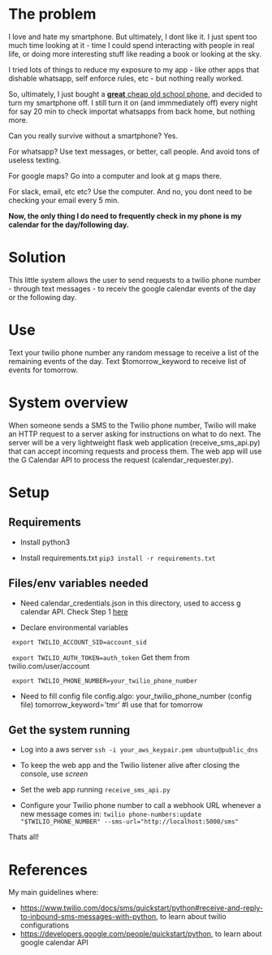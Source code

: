 # The problem

I love and hate my smartphone. But ultimately, I dont like it. I just spent too much time looking at it - time I could spend interacting with people in real life, or doing more interesting stuff like reading a book or looking at the sky.

I tried lots of things to reduce my exposure to my app - like other apps that dishable whatsapp, self enforce rules, etc -  but nothing really worked.

So, ultimately, I just bought a [**great** cheap old school phone](https://www.amazon.com/Ushining-Feature-Unlocked-Mobile-Carrier/dp/B07VRLBZ1M), and decided to turn my smartphone off. I still turn it on (and immmediately off) every night for say 20 min to check importat whatsapps from back home, but nothing more.

Can you really survive without a smartphone? Yes.

For whatsapp? Use text messages, or better, call people. And avoid tons of useless texting.

For google maps? Go into a computer and look at g maps there.

For slack, email, etc etc? Use the computer. And no, you dont need to be checking your email every 5 min.

**Now, the only thing I do need to frequently check in my phone is my calendar for the day/following day.**

# Solution

This little system allows the user to send requests to a twilio phone number - through text messages - to receiv the google calendar events of the day or the following day.

# Use

Text your twilio phone number any random message to receive a list of the remaining events of the day. Text $tomorrow_keyword to receive list of events for tomorrow.

# System overview

When someone sends a SMS to the Twilio phone number, Twilio will make an HTTP request to a server asking for instructions on what to do next. The server will be a very lightweight flask web application (receive_sms_api.py) that can accept incoming requests and process them. The web app will use the G Calendar API to process the request (calendar_requester.py).


# Setup

## Requirements

* Install python3

* Install requirements.txt 
`pip3 install -r requirements.txt`

## Files/env variables needed

* Need calendar_credentials.json in this directory, used to access g calendar API. Check Step 1 [here](https://developers.google.com/calendar/quickstart/python)

* Declare environmental variables

` export TWILIO_ACCOUNT_SID=account_sid`

` export TWILIO_AUTH_TOKEN=auth_token`
Get them from twilio.com/user/account

` export TWILIO_PHONE_NUMBER=your_twilio_phone_number`
<!-- ` export TWILIO_PHONE_NUMBER=+16672399039` -->


* Need to fill config file config.algo:
your_twilio_phone_number (config file)
tomorrow_keyword='tmr' #I use that for tomorrow

## Get the system running

* Log into a aws server
`ssh -i your_aws_keypair.pem ubuntu@public_dns`
<!-- `ssh -i aws_keypair.pem ubuntu@ec2-54-165-154-230.compute-1.amazonaws.com` -->

* To keep the web app and the Twilio listener alive after closing the console, use *screen*

* Set the web app running
`receive_sms_api.py`

* Configure your Twilio phone number to call a webhook URL whenever a new message comes in:
`twilio phone-numbers:update "$TWILIO_PHONE_NUMBER" --sms-url="http://localhost:5000/sms"`

Thats all!


# References

My main guidelines where:

* https://www.twilio.com/docs/sms/quickstart/python#receive-and-reply-to-inbound-sms-messages-with-python, to learn about twilio configurations
* https://developers.google.com/people/quickstart/python, to learn about google calendar API
